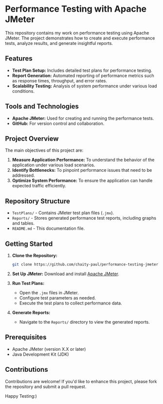 # Performance Testing with Apache JMeter

This repository contains my work on performance testing using Apache JMeter. The project demonstrates how to create and execute performance tests, analyze results, and generate insightful reports.

## Features

- **Test Plan Setup:** Includes detailed test plans for performance testing.
- **Report Generation:** Automated reporting of performance metrics such as response times, throughput, and error rates.
- **Scalability Testing:** Analysis of system performance under various load conditions.

## Tools and Technologies

- **Apache JMeter:** Used for creating and running the performance tests.
- **GitHub:** For version control and collaboration.

## Project Overview

The main objectives of this project are:

1. **Measure Application Performance:** To understand the behavior of the application under various load scenarios.
2. **Identify Bottlenecks:** To pinpoint performance issues that need to be addressed.
3. **Optimize System Performance:** To ensure the application can handle expected traffic efficiently.

## Repository Structure

- `TestPlans/` - Contains JMeter test plan files (`.jmx`).
- `Reports/` - Stores generated performance test reports, including graphs and tables.
- `README.md` - This documentation file.

## Getting Started

1. **Clone the Repository:**
   ```bash
   git clone https://github.com/chaity-paul/performance-testing-jmeter.git
   ```

2. **Set Up JMeter:**
   Download and install [Apache JMeter](https://jmeter.apache.org/).

3. **Run Test Plans:**
   - Open the `.jmx` files in JMeter.
   - Configure test parameters as needed.
   - Execute the test plans to collect performance data.

4. **Generate Reports:**
   - Navigate to the `Reports/` directory to view the generated reports.

## Prerequisites

- Apache JMeter (version X.X or later)
- Java Development Kit (JDK)

## Contributions

Contributions are welcome! If you'd like to enhance this project, please fork the repository and submit a pull request.

Happy Testing:)

